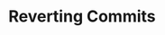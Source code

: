 ---
layout: module
title: Reverting Commits
pre-requisites: CONT-CLI-15_Renaming-moving-files
learning-objective: Describe the process for reversing a commit.
screens:
  - lab:
      title: Making Commits
      id: CONT-CLI-16-lab-01
      presenter-script:
        - Next we will learn how to undo a commit. Complete these steps to prepare your files for this exercise.
      steps:
        - description: Open your `goodname.md` file and add some text.
          id: CONT-CLI-16-01-edit-01
        - description: When you are finished, commit your file changes.
          id: CONT-CLI-16-01-commit-01
        - description: Re-open your `goodname.md` file and make changes to the original text.
          id: CONT-CLI-16-01-edit-02
        - description: When you are finished, commit your file changes.
          id: CONT-CLI-16-01-commit-02
  - video-slide:
      title: Reverting Commits
      video: https://www.youtube.com/watch?v=r5C6yXNaSGo
      video-script:
        - do: "Type `git log --stat`"
          say: "Let's take a look at the history you just created. You should have at least two commits to the same file."
        - do: "Copy the first 4 characters of the most recent commit ID"
          say: "Let's say that you made a mistake and need to undo all of the changes from the last commit. First you will need to find the commit and copy the first few characters of the SHA-1. You generally only need a few characters."
        - do: "Type `git revert <commit ID>`"
          say: "Now you will type git revert and paste in the SHA-1 you copied. Git will create a new commit that is the exact opposite of the commit you are reverting."
        - do: "Edit the commit message"
          say: "Your default text editor will open so you can edit the commit message."
        - do: "Click `Save > Close`"
          say: "Simply save it and close the text editor to complete the process."
      production-notes:
  - lab:
      title: Reverting Your Commit
      id: CONT-CLI-16-lab-02
      presenter-script:
        - Now it is your turn to practice the steps we discussed.
      steps:
        - description: Revert the last commit you made on goodname.md.
          id: CONT-CLI-16-02-revert
additional-labs:
additional-questions:
resources:

---
